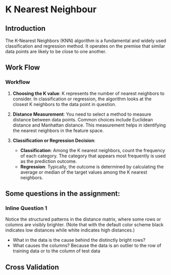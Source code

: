 # K Nearest Neighbour
## Introduction
The K-Nearest Neighbors (KNN) algorithm is a fundamental and widely used classification and regression method. It operates on the premise that similar data points are likely to be close to one another.
## Work Flow
### Workflow

1. **Choosing the K value**: K represents the number of nearest neighbors to consider. In classification or regression, the algorithm looks at the closest K neighbors to the data point in question.
    
2. **Distance Measurement**: You need to select a method to measure distance between data points. Common choices include Euclidean distance and Manhattan distance. This measurement helps in identifying the nearest neighbors in the feature space.
    
3. **Classification or Regression Decision**:
    
    - **Classification**: Among the K nearest neighbors, count the frequency of each category. The category that appears most frequently is used as the prediction outcome.
    - **Regression**: Typically, the outcome is determined by calculating the average or median of the target values among the K nearest neighbors.
## Some questions in the assignment:
### Inline Question 1
Notice the structured patterns in the distance matrix, where some rows or columns are visibly brighter. (Note that with the default color scheme black indicates low distances while white indicates high distances.)

- What in the data is the cause behind the distinctly bright rows?
- What causes the columns?
Because the data is an outlier to the row of training data or to the column of test data

## Cross Validation


